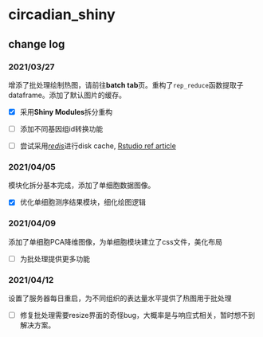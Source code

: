 # circadian_shiny
## change log

### 2021/03/27
增添了批处理绘制热图，请前往**batch tab**页。重构了`rep_reduce`函数提取子dataframe。添加了默认图片的缓存。

- [x] 采用**Shiny Modules**拆分重构

- [ ] 添加不同基因组id转换功能

- [ ] 尝试采用[*redis*](https://redis.io/)进行disk cache, [Rstudio ref article](https://shiny.rstudio.com/articles/caching.html)

### 2021/04/05
模块化拆分基本完成，添加了单细胞数据图像。

- [x] 优化单细胞测序结果模块，细化绘图逻辑

### 2021/04/09
添加了单细胞PCA降维图像，为单细胞模块建立了css文件，美化布局

- [ ] 为批处理提供更多功能

### 2021/04/12
设置了服务器每日重启，为不同组织的表达量水平提供了热图用于批处理

- [ ] 修复批处理需要resize界面的奇怪bug，大概率是与响应式相关，暂时想不到解决方案。